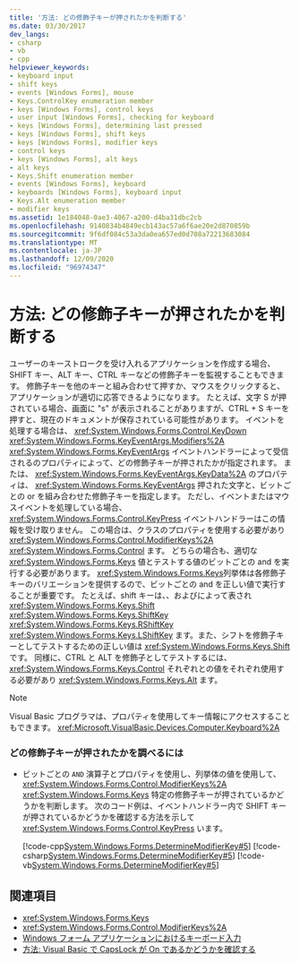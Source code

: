 ```yaml
---
title: '方法: どの修飾子キーが押されたかを判断する'
ms.date: 03/30/2017
dev_langs:
- csharp
- vb
- cpp
helpviewer_keywords:
- keyboard input
- shift keys
- events [Windows Forms], mouse
- Keys.ControlKey enumeration member
- keys [Windows Forms], control keys
- user input [Windows Forms], checking for keyboard
- keys [Windows Forms], determining last pressed
- keys [Windows Forms], shift keys
- keys [Windows Forms], modifier keys
- control keys
- keys [Windows Forms], alt keys
- alt keys
- Keys.Shift enumeration member
- events [Windows Forms], keyboard
- keyboards [Windows Forms], keyboard input
- Keys.Alt enumeration member
- modifier keys
ms.assetid: 1e184048-0ae3-4067-a200-d4ba31dbc2cb
ms.openlocfilehash: 9140834b4849ecb143ac57a6f6ae20e2d870859b
ms.sourcegitcommit: 9f6df084c53a3da0ea657ed0d708a72213683084
ms.translationtype: MT
ms.contentlocale: ja-JP
ms.lasthandoff: 12/09/2020
ms.locfileid: "96974347"
---
```

# <a name="how-to-determine-which-modifier-key-was-pressed"></a>方法: どの修飾子キーが押されたかを判断する

ユーザーのキーストロークを受け入れるアプリケーションを作成する場合、SHIFT キー、ALT キー、CTRL キーなどの修飾子キーを監視することもできます。 修飾子キーを他のキーと組み合わせて押すか、マウスをクリックすると、アプリケーションが適切に応答できるようになります。 たとえば、文字 S が押されている場合、画面に "s" が表示されることがありますが、CTRL + S キーを押すと、現在のドキュメントが保存されている可能性があります。 イベントを処理する場合は、 <xref:System.Windows.Forms.Control.KeyDown> <xref:System.Windows.Forms.KeyEventArgs.Modifiers%2A> <xref:System.Windows.Forms.KeyEventArgs> イベントハンドラーによって受信されるのプロパティによって、どの修飾子キーが押されたかが指定されます。 または、 <xref:System.Windows.Forms.KeyEventArgs.KeyData%2A> のプロパティは、 <xref:System.Windows.Forms.KeyEventArgs> 押された文字と、ビットごとの or を組み合わせた修飾子キーを指定します。 ただし、イベントまたはマウスイベントを処理している場合、 <xref:System.Windows.Forms.Control.KeyPress> イベントハンドラーはこの情報を受け取りません。 この場合は、クラスのプロパティを使用する必要があり <xref:System.Windows.Forms.Control.ModifierKeys%2A> <xref:System.Windows.Forms.Control> ます。 どちらの場合も、適切な <xref:System.Windows.Forms.Keys> 値とテストする値のビットごとの and を実行する必要があります。 <xref:System.Windows.Forms.Keys>列挙体は各修飾子キーのバリエーションを提供するので、ビットごとの and を正しい値で実行することが重要です。 たとえば、shift キーは、、およびによって表され <xref:System.Windows.Forms.Keys.Shift> <xref:System.Windows.Forms.Keys.ShiftKey> <xref:System.Windows.Forms.Keys.RShiftKey> <xref:System.Windows.Forms.Keys.LShiftKey> ます。また、シフトを修飾子キーとしてテストするための正しい値は <xref:System.Windows.Forms.Keys.Shift> です。 同様に、CTRL と ALT を修飾子としてテストするには、 <xref:System.Windows.Forms.Keys.Control> それぞれとの値をそれぞれ使用する必要があり <xref:System.Windows.Forms.Keys.Alt> ます。  
  
> [!NOTE]
> Visual Basic プログラマは、プロパティを使用してキー情報にアクセスすることもできます。 <xref:Microsoft.VisualBasic.Devices.Computer.Keyboard%2A>  
  
### <a name="to-determine-which-modifier-key-was-pressed"></a>どの修飾子キーが押されたかを調べるには  
  
- ビットごとの `AND` 演算子とプロパティを使用し、列挙体の値を使用して、 <xref:System.Windows.Forms.Control.ModifierKeys%2A> <xref:System.Windows.Forms.Keys> 特定の修飾子キーが押されているかどうかを判断します。 次のコード例は、イベントハンドラー内で SHIFT キーが押されているかどうかを確認する方法を示して <xref:System.Windows.Forms.Control.KeyPress> います。  
  
     [!code-cpp[System.Windows.Forms.DetermineModifierKey#5](~/samples/snippets/cpp/VS_Snippets_Winforms/System.Windows.Forms.DetermineModifierKey/cpp/form1.cpp#5)]
     [!code-csharp[System.Windows.Forms.DetermineModifierKey#5](~/samples/snippets/csharp/VS_Snippets_Winforms/System.Windows.Forms.DetermineModifierKey/CS/form1.cs#5)]
     [!code-vb[System.Windows.Forms.DetermineModifierKey#5](~/samples/snippets/visualbasic/VS_Snippets_Winforms/System.Windows.Forms.DetermineModifierKey/VB/form1.vb#5)]  
  
## <a name="see-also"></a>関連項目

- <xref:System.Windows.Forms.Keys>
- <xref:System.Windows.Forms.Control.ModifierKeys%2A>
- [Windows フォーム アプリケーションにおけるキーボード入力](keyboard-input-in-a-windows-forms-application.md)
- [方法: Visual Basic で CapsLock が On であるかどうかを確認する](/previous-versions/visualstudio/visual-studio-2010/9c9d1fz9(v=vs.100))
